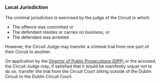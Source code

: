 ###  Local Jurisdiction

The criminal jurisdiction is exercised by the judge of the Circuit in which:

  * The offence was committed or 
  * The defendant resides or carries on business, or 
  * The defendant was arrested 

However, the Circuit Judge may transfer a criminal trial from one part of
their Circuit to another.

On application by the [ Director of Public Prosecutions (DPP)
](https://www.dppireland.ie/) or the accused, the Circuit Judge may, if
satisfied that it would be manifestly unjust not to do so, transfer the trial
from the Circuit Court sitting outside of the Dublin Circuit to the Dublin
Circuit Court.
